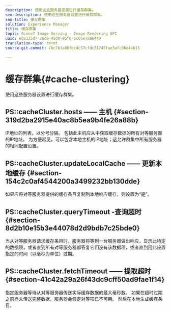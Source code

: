 ```yaml
---
description: 使用这些服务器设置进行缓存群集。
seo-description: 使用这些服务器设置进行缓存群集。
seo-title: 缓存群集
solution: Experience Manager
title: 缓存群集
topic: Scene7 Image Serving - Image Rendering API
uuid: ed6335d7-26c9-45d8-95f6-6c05e788e449
translation-type: tm+mt
source-git-commit: 7bc7b3a86fbcdc57cfdc31745fae3afc06e44b15

---
```



# 缓存群集{#cache-clustering}

使用这些服务器设置进行缓存群集。

## PS::cacheCluster.hosts —— 主机 {#section-319d2ba2915e40ac8b5ea9b4fe26a88b}

IP地址的列表，以分号分隔。 包括此主机应从中获取缓存数据的所有对等服务器的IP地址。 为方便起见，可以包含本地主机的IP地址；这允许群集中所有服务器的相同配置设置。

## PS::cacheCluster.updateLocalCache —— 更新本地缓存 {#section-154c2c0af4544200a3499232bb130dde}

如果应将对等服务器提供的缓存条目复制到本地响应缓存，则设置为“是”。

## PS::cacheCluster.queryTimeout -查询超时 {#section-8d2b10e15b3e44078d2d9bdb7c25bde0}

当从对等服务器请求缓存条目时，服务器将等到一台服务器做出响应，显示此特定的数据项，或者直到所有对等服务器都答复它们没有该数据项，或者直到用此设置指定的时间（以毫秒为单位）过期。

## PS::cacheCluster.fetchTimeout —— 提取超时 {#section-41c42a29a26f43dc9cff50ad9fae1f14}

指定服务器等待从对等服务器传送实际缓存数据的最大毫秒数。 如果在超时过期之前尚未传送完整数据，服务器会假定对等项已不可用。 然后在本地生成缓存条目。
